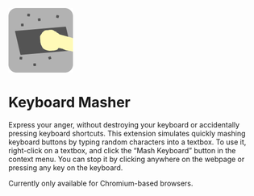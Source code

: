 ![Keyboard Masher Icon](src/icons/icon-128.png)
# Keyboard Masher
Express your anger, without destroying your keyboard or accidentally pressing keyboard shortcuts. This extension simulates quickly mashing keyboard buttons by typing random characters into a textbox. To use it, right-click on a textbox, and click the “Mash Keyboard” button in the context menu. You can stop it by clicking anywhere on the webpage or pressing any key on the keyboard.

Currently only available for Chromium-based browsers.
